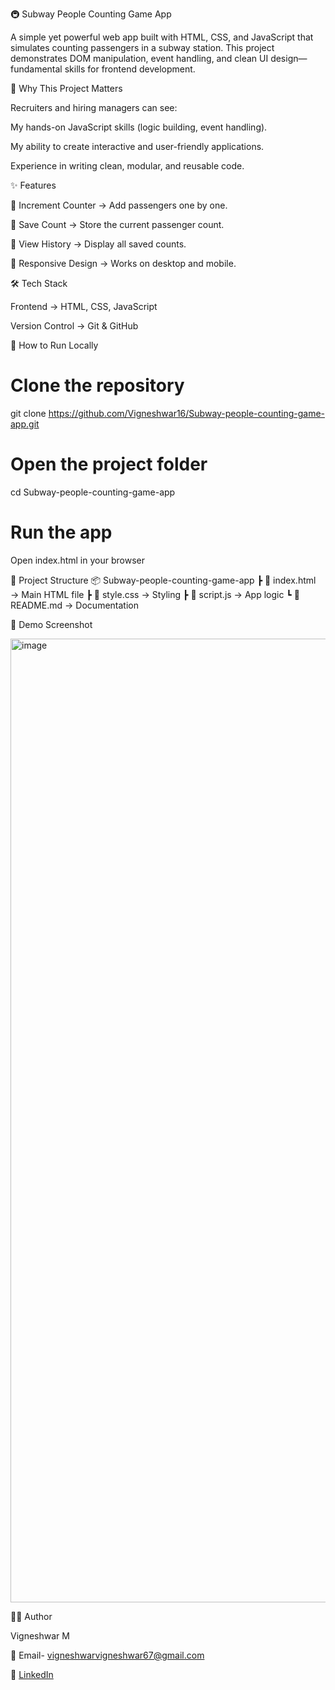 🚇 Subway People Counting Game App

A simple yet powerful web app built with HTML, CSS, and JavaScript that simulates counting passengers in a subway station. This project demonstrates DOM manipulation, event handling, and clean UI design—fundamental skills for frontend development.

🌟 Why This Project Matters

Recruiters and hiring managers can see:

My hands-on JavaScript skills (logic building, event handling).

My ability to create interactive and user-friendly applications.

Experience in writing clean, modular, and reusable code.

✨ Features

🔢 Increment Counter → Add passengers one by one.

💾 Save Count → Store the current passenger count.

📜 View History → Display all saved counts.

🎨 Responsive Design → Works on desktop and mobile.

🛠️ Tech Stack

Frontend → HTML, CSS, JavaScript

Version Control → Git & GitHub

🚀 How to Run Locally
# Clone the repository
git clone https://github.com/Vigneshwar16/Subway-people-counting-game-app.git

# Open the project folder
cd Subway-people-counting-game-app

# Run the app
Open index.html in your browser

📂 Project Structure
📦 Subway-people-counting-game-app
 ┣ 📜 index.html    → Main HTML file
 ┣ 📜 style.css     → Styling
 ┣ 📜 script.js     → App logic
 ┗ 📜 README.md     → Documentation

📸 Demo Screenshot

<img width="2858" height="1542" alt="image" src="https://github.com/user-attachments/assets/71bd8a38-fa79-46cd-8ddc-eb21b7c595e0" />


👨‍💻 Author

Vigneshwar M

📧 Email- vigneshwarvigneshwar67@gmail.com

🔗 [LinkedIn](https://www.linkedin.com/in/vickyyyyyyy/)
